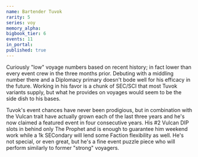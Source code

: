 ```yaml
---
name: Bartender Tuvok
rarity: 5
series: voy
memory_alpha:
bigbook_tier: 6
events: 11
in_portal:
published: true
---
```


Curiously "low" voyage numbers based on recent history; in fact lower than every event crew in the three months prior. Debuting with a middling number there and a Diplomacy primary doesn't bode well for his efficacy in the future. Working in his favor is a chunk of SEC/SCI that most Tuvok variants supply, but what he provides on voyages would seem to be the side dish to his bases.

Tuvok's event chances have never been prodigious, but in combination with the Vulcan trait have actually grown each of the last three years and he's now claimed a featured event in four consecutive years. His #2 Vulcan DIP slots in behind only The Prophet and is enough to guarantee him weekend work while a 1k SECondary will lend some Faction flexibility as well. He's not special, or even great, but he's a fine event puzzle piece who will perform similarly to former "strong" voyagers.

